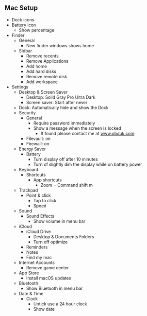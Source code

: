 Mac Setup
---------

* Dock icons
* Battery icon
  * Show percentage
* Finder
  * General
    * New finder windows shows home
  * Sidbar
    * Remove recents
    * Remove Applications
    * Add home
    * Add hard disks
    * Remove remote disk
    * Add workspace
* Settings
  * Desktop & Screen Saver
    * Desktop: Solid Gray Pro Ultra Dark
    * Screen saver: Start after never
  * Dock: Automatically hide and show the Dock
  * Security
    * General
      * Require password immediately
      * Show a message when the screen is locked
        * If found please contact me at www.obduk.com
    * Filevault: on
    * Firewall: on
  * Energy Saver
    * Battery
      * Turn display off after 10 minutes
      * Turn of slightly dim the display while on battery power
  * Keyboard
    * Shortcuts
      * App shortcuts
        * Zoom = Command shift m
  * Trackpad
    * Point & click
      * Tap to click
      * Speed
  * Sound
    * Sound Effects
      * Show volume in menu bar
  * iCloud
    * iCloud Drive
      * Desktop & Documents Folders
      * Turn off optimize
    * Reminders
    * Notes
    * Find my mac
  * Internet Accounts
    * Remove game center
  * App Store
    * Install macOS updates
  * Bluetooth
    * Show Bluetooth in menu bar
  * Date & Time
    * Clock
      * Untick use a 24 hour clock
      * Show date
